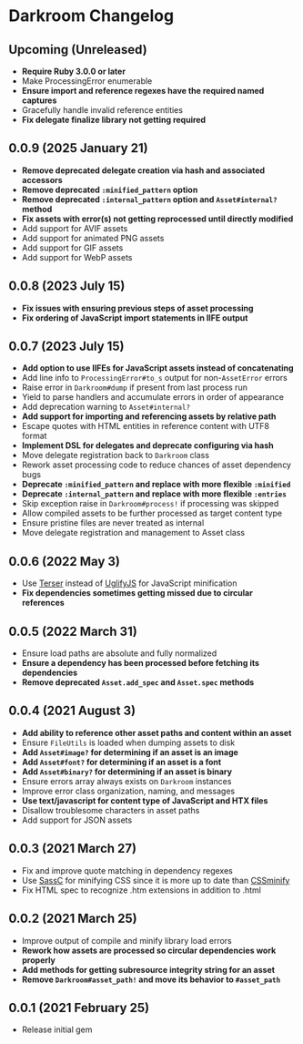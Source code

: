 # Darkroom Changelog

## Upcoming (Unreleased)

* **Require Ruby 3.0.0 or later**
* Make ProcessingError enumerable
* **Ensure import and reference regexes have the required named captures**
* Gracefully handle invalid reference entities
* **Fix delegate finalize library not getting required**

## 0.0.9 (2025 January 21)

* **Remove deprecated delegate creation via hash and associated accessors**
* **Remove deprecated `:minified_pattern` option**
* **Remove deprecated `:internal_pattern` option and `Asset#internal?` method**
* **Fix assets with error(s) not getting reprocessed until directly modified**
* Add support for AVIF assets
* Add support for animated PNG assets
* Add support for GIF assets
* Add support for WebP assets

## 0.0.8 (2023 July 15)

* **Fix issues with ensuring previous steps of asset processing**
* **Fix ordering of JavaScript import statements in IIFE output**

## 0.0.7 (2023 July 15)

* **Add option to use IIFEs for JavaScript assets instead of concatenating**
* Add line info to `ProcessingError#to_s` output for non-`AssetError` errors
* Raise error in `Darkroom#dump` if present from last process run
* Yield to parse handlers and accumulate errors in order of appearance
* Add deprecation warning to `Asset#internal?`
* **Add support for importing and referencing assets by relative path**
* Escape quotes with HTML entities in reference content with UTF8 format
* **Implement DSL for delegates and deprecate configuring via hash**
* Move delegate registration back to `Darkroom` class
* Rework asset processing code to reduce chances of asset dependency bugs
* **Deprecate `:minified_pattern` and replace with more flexible `:minified`**
* **Deprecate `:internal_pattern` and replace with more flexible `:entries`**
* Skip exception raise in `Darkroom#process!` if processing was skipped
* Allow compiled assets to be further processed as target content type
* Ensure pristine files are never treated as internal
* Move delegate registration and management to Asset class

## 0.0.6 (2022 May 3)

* Use [Terser](https://github.com/ahorek/terser-ruby) instead of
  [UglifyJS](https://github.com/lautis/uglifier) for JavaScript minification
* **Fix dependencies sometimes getting missed due to circular references**

## 0.0.5 (2022 March 31)

* Ensure load paths are absolute and fully normalized
* **Ensure a dependency has been processed before fetching its dependencies**
* **Remove deprecated `Asset.add_spec` and `Asset.spec` methods**

## 0.0.4 (2021 August 3)

* **Add ability to reference other asset paths and content within an asset**
* Ensure `FileUtils` is loaded when dumping assets to disk
* **Add `Asset#image?` for determining if an asset is an image**
* **Add `Asset#font?` for determining if an asset is a font**
* **Add `Asset#binary?` for determining if an asset is binary**
* Ensure errors array always exists on `Darkroom` instances
* Improve error class organization, naming, and messages
* **Use text/javascript for content type of JavaScript and HTX files**
* Disallow troublesome characters in asset paths
* Add support for JSON assets

## 0.0.3 (2021 March 27)

* Fix and improve quote matching in dependency regexes
* Use [SassC](https://github.com/sass/sassc-ruby) for minifying CSS since it is more up to date than
  [CSSminify](https://github.com/matthiassiegel/cssminify)
* Fix HTML spec to recognize .htm extensions in addition to .html

## 0.0.2 (2021 March 25)

* Improve output of compile and minify library load errors
* **Rework how assets are processed so circular dependencies work properly**
* **Add methods for getting subresource integrity string for an asset**
* **Remove `Darkroom#asset_path!` and move its behavior to `#asset_path`**

## 0.0.1 (2021 February 25)

* Release initial gem
